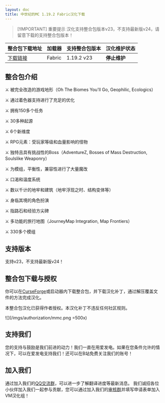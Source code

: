 ```yaml
---
layout: doc
title: 中世纪的MC 1.19.2 Fabric汉化下载
---
```


> [!IMPORTANT] 重要提示
> 汉化支持整合包版本v23，不支持最新版v24，请留意下载的支持整合包版本！

<DownloadLinks :methods="[
  { id: 'lanzou', text: '下载汉化', icon: '/imgs/svg/lanzou.svg', link: 'https://vmhanhuazu.lanzoui.com/s/mmc1-19-2-fabric-vmct' },
  { id: 'bilibili', text: '专栏介绍', icon: '/imgs/svg/bilibili.svg', link: 'https://www.bilibili.com/read/cv26040553' },
  { id: 'lazy', text: '懒汉下载', icon: '/imgs/logo/logo_64.png', link: 'https://vmhanhuazu.lanzoui.com/s/mmc1-19-2-fabric-vmct' }
]" />

| 整合包下载地址                                                                    | 加载器 | 支持整合包版本 | 汉化维护状态 |
| :-------------------------------------------------------------------------------- | :----- | :------------- | :----------- |
| [下载链接](https://www.curseforge.com/minecraft/modpacks/medieval-mc-fabric-mmc1) | Fabric | 1.19.2 v23     | **停止维护** |

## 整合包介绍

:crossed_swords: 被完全改造的游戏地形（Oh The Biomes You'll Go, Geophilic, Ecologics）

:crossed_swords: 通过着色器支持进行了充足的优化

:crossed_swords: 拥有150多个任务

:crossed_swords: 30多种起源

:crossed_swords: 6个新维度

:crossed_swords: RPG元素：受玩家等级和血量影响的怪物

:crossed_swords: 独特且具有挑战性的Boss（AdventureZ, Bosses of Mass Destruction, Soulslike Weaponry）

:crossed_swords: 为模组，平衡性，兼容性进行了大量魔改

:crossed_swords: 口渴和温度系统

:crossed_swords: 数以千计的地牢和建筑（地牢浮现之时、结构变体等）

:crossed_swords: 身临其境的角色扮演

:crossed_swords: 指路石和经验方尖碑

:crossed_swords: 多功能的旅行地图（JourneyMap Integration, Map Frontiers）

:crossed_swords: 330多个模组

## 支持版本

支持v23，不支持最新版v24！

## 整合包下载与授权

你可以在[CurseForge](https://www.curseforge.com/minecraft/modpacks/medieval-mc-fabric-mmc1)或启动器内下载整合包，并下载汉化补丁，通过解压覆盖文件的方法完成汉化。

本整合包汉化已获得作者授权。本汉化补丁不违反任何社区规则。

![](/imgs/authorization/mmc.png =500x)

## 支持我们

您的支持与鼓励是我们前进的动力！我们一直在用爱发电。如果在您条件允许的情况下，可以在爱发电支持我们！还可以在B站免费关注我们的账号！

## 加入我们

通过加入我们的[QQ交流群](/community)，可以进一步了解翻译进度等最新消息。
我们诚招各位小伙伴加入我们一起参与贡献，您可以通过加入我们的[审核群](/join)并填写申请表单加入VM汉化组！
